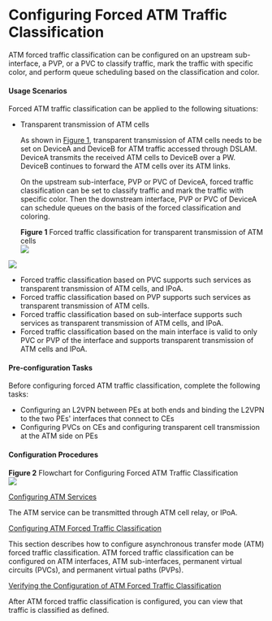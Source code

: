 Configuring Forced ATM Traffic Classification
=============================================

ATM forced traffic classification can be configured on an upstream sub-interface, a PVP, or a PVC to classify traffic, mark the traffic with specific color, and perform queue scheduling based on the classification and color.

#### Usage Scenarios

Forced ATM traffic classification can be applied to the following situations:

* Transparent transmission of ATM cells
  
  As shown in [Figure 1](#EN-US_TASK_0172371658__fig_dc_ne_qos_cfg_01238302), transparent transmission of ATM cells needs to be set on DeviceA and DeviceB for ATM traffic accessed through DSLAM. DeviceA transmits the received ATM cells to DeviceB over a PW. DeviceB continues to forward the ATM cells over its ATM links.
  
  On the upstream sub-interface, PVP or PVC of DeviceA, forced traffic classification can be set to classify traffic and mark the traffic with specific color. Then the downstream interface, PVP or PVC of DeviceA can schedule queues on the basis of the forced classification and coloring.
  
  **Figure 1** Forced traffic classification for transparent transmission of ATM cells  
  ![](images/fig_dc_ne_qos_cfg_01238302.png)

![](../../../../public_sys-resources/note_3.0-en-us.png) 

* Forced traffic classification based on PVC supports such services as transparent transmission of ATM cells, and IPoA.
* Forced traffic classification based on PVP supports such services as transparent transmission of ATM cells.
* Forced traffic classification based on sub-interface supports such services as transparent transmission of ATM cells, and IPoA.
* Forced traffic classification based on the main interface is valid to only PVC or PVP of the interface and supports transparent transmission of ATM cells and IPoA.


#### Pre-configuration Tasks

Before configuring forced ATM traffic classification, complete the following tasks:

* Configuring an L2VPN between PEs at both ends and binding the L2VPN to the two PEs' interfaces that connect to CEs
* Configuring PVCs on CEs and configuring transparent cell transmission at the ATM side on PEs

#### Configuration Procedures

**Figure 2** Flowchart for Configuring Forced ATM Traffic Classification  
![](images/fig_dc_ne_qos_cfg_01238301.png)


[Configuring ATM Services](../../../../software/nev8r10_vrpv8r16/user/ne/dc_ne_qos_cfg_012385.html)

The ATM service can be transmitted through ATM cell relay, or IPoA.

[Configuring ATM Forced Traffic Classification](../../../../software/nev8r10_vrpv8r16/user/ne/dc_ne_qos_cfg_012386.html)

This section describes how to configure asynchronous transfer mode (ATM) forced traffic classification. ATM forced traffic classification can be configured on ATM interfaces, ATM sub-interfaces, permanent virtual circuits (PVCs), and permanent virtual paths (PVPs).

[Verifying the Configuration of ATM Forced Traffic Classification](../../../../software/nev8r10_vrpv8r16/user/ne/dc_ne_qos_cfg_012387.html)

After ATM forced traffic classification is configured, you can view that traffic is classified as defined.